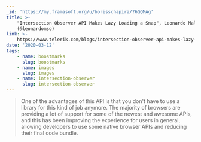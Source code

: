 ```yaml
---
_id: 'https://my.framasoft.org/u/borisschapira/?6QQMAg'
title: >-
    "Intersection Observer API Makes Lazy Loading a Snap", Leonardo Maldonado
    (@leonardomso)
link: >-
    https://www.telerik.com/blogs/intersection-observer-api-makes-lazy-loading-a-snap
date: '2020-03-12'
tags:
    - name: boostmarks
      slug: boostmarks
    - name: images
      slug: images
    - name: intersection-observer
      slug: intersection-observer
---
```


<div class="markdown"><blockquote>
<p>One of the advantages of this API is that you don't have to use a library for this kind of job anymore. The majority of browsers are providing a lot of support for some of the newest and awesome APIs, and this has been improving the experience for users in general, allowing developers to use some native browser APIs and reducing their final code bundle.
</p>
</blockquote></div>
